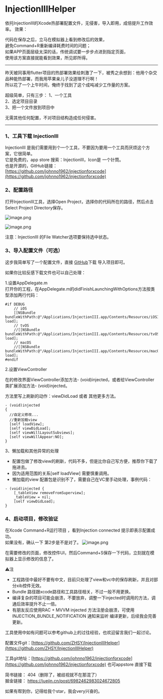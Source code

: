 # InjectionIIIHelper
依托InjectionIII的Xcode热部署配置文件，无侵害，导入即用，成倍提升工作效率。
效果：

代码在保存之后，立马在模拟器上看到修改后的效果，  
避免Command+R重新编译耗费时间的问题；  
如果APP页面层级太深的话，传统调试要一步步点进到指定页面，  
使用该方案直接就能看到效果，所见即所得。

----
昨天被同事用flutter项目的热部署效果给刺激了一下，被秀之余想到：他用个杂交品种能热部署，而我用苹果亲儿子没道理不行啊！  
所以花了一个上午时间，俺终于找到了这个成吨减少工作量的方案。

超级简单，只有三步：
1、一个工具  
2、选定项目目录  
3、把一个文件放到项目中  

无需其他任何配置，不对项目结构造成任何侵害。

----
### 1、工具下载 InjectionIII
InjectionIII 是我们需要用到个一个工具，不要因为要用一个工具而厌烦这个方案，它很简单。  
它是免费的，app store 搜索：InjectionIII，Icon是 一个针筒。  
也是开源的，GitHub链接： [https://github.com/johnno1962/injectionforxcode](https://github.com/johnno1962/injectionforxcode)

### 2、配置路径
 打开InjectionIII工具，选择Open Project，选择你的代码所在的路径，然后点击Select Project Directory保存。

![image.png](https://p3-juejin.byteimg.com/tos-cn-i-k3u1fbpfcp/aa8bea8b0a1e47709a5fc78152fb8b3e~tplv-k3u1fbpfcp-zoom-1.image)

![image.png](https://p3-juejin.byteimg.com/tos-cn-i-k3u1fbpfcp/bde0a07972104bb3970eab9259d77eb2~tplv-k3u1fbpfcp-zoom-1.image)

注意：InjectionIII 的File Watcher选项要保持选中状态。

### 3、导入配置文件（可选）
这步我简单写了一个配置文件，直接 [GitHub](https://github.com/ZHSY/InjectionIIIHelper)下载 导入项目即可。  

如果你比较反感下载文件也可以自己处理：  

1.设置AppDelegate.m  
        打开你的工程，在AppDelegate.m的didFinishLaunchingWithOptions方法按类型添加两行代码：
```
#if DEBUG
    // iOS
    [[NSBundle bundleWithPath:@"/Applications/InjectionIII.app/Contents/Resources/iOSInjection.bundle"] load];
    // tvOS
    //[[NSBundle bundleWithPath:@"/Applications/InjectionIII.app/Contents/Resources/tvOSInjection.bundle"] load];
    // macOS
    //[[NSBundle bundleWithPath:@"/Applications/InjectionIII.app/Contents/Resources/macOSInjection.bundle"] load];
#endif
```
2.设置ViewController  
        
在的修改界面ViewController添加方法- (void)injected，或者给ViewController类扩展添加方法- (void)injected。

方法里写上刷新的动作：viewDidLoad 或者 其他更多方法。
```
- (void)injected
{    
  //自定义修改...
  //重新加载view    
  [self loadView];
  [self viewDidLoad];
  [self viewWillLayoutSubviews];
  [self viewWillAppear:NO];
}
```

3、懒加载和其他异常的处理

- 配置包做了修改view的刷新，代码不多，但是比你自己写方便，推荐你下载了拖进去。
- 因为适用范围的关系[self loadView] 需要慎重调用。
- 懒加载的view 配置包是识别不了，需要自己在VC里手动处理，事例代码：
```
- (void)injected {
    [_tableView removeFromSuperview];
    _tableView = nil;
    [self viewDidLoad];
}
```


### 4、启动项目，修改验证
在Xcode Command+R运行项目 ，看到Injection connected 提示即表示配置成功。  
如果没有，确认一下 第2步是不是对了。
![image.png](https://p3-juejin.byteimg.com/tos-cn-i-k3u1fbpfcp/f3024b9582cc42f094fd589e8fee50f4~tplv-k3u1fbpfcp-zoom-1.image)

在需要修改的页面，修改控件UI，然后Command+S保存一下代码，立刻就在模拟器上显示修改的信息了。

⚠️注 
- 工程路径中最好不要有中文，目前只处理了view和vc中的保存刷新，并且对部分xib控件无效。
- Bundle 路径跟xcode路径和工具路径相关，不过一般不用更换。
- 编译复杂的项目可能会崩溃，不要放弃，调整一下injected时调用的方法，调通后效率提升不止一倍。
- 有朋友反应使用RAC + MVVM injected 方法注册会崩溃，可使用 INJECTION_BUNDLE_NOTIFICATION 通知来监听 编译更新，后续我会完善更新。

工具使用中如有问题可以参考github上的过往经验，也欢迎留言我们一起讨论。

配置文件git：[https://github.com/ZHSY/InjectionIIIHelper](https://github.com/ZHSY/InjectionIIIHelper)

工具git地址：[https://github.com/johnno1962/injectionforxcode](https://github.com/johnno1962/injectionforxcode)  也可appstore 直接下载


简书链接： 404（删除了，被歧视就不在那混了）  
掘金链接： https://juejin.cn/post/6982462983024672805

如果有帮到你，记得给我个star，我会very兴奋的。

